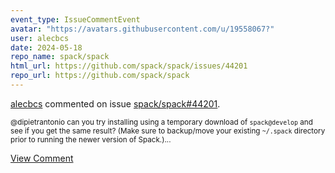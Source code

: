 ```yaml
---
event_type: IssueCommentEvent
avatar: "https://avatars.githubusercontent.com/u/19558067?"
user: alecbcs
date: 2024-05-18
repo_name: spack/spack
html_url: https://github.com/spack/spack/issues/44201
repo_url: https://github.com/spack/spack
---
```


<a href='https://github.com/alecbcs' target='_blank'>alecbcs</a> commented on issue <a href='https://github.com/spack/spack/issues/44201' target='_blank'>spack/spack#44201</a>.

<small>@dipietrantonio can you try installing using a temporary download of `spack@develop` and see if you get the same result? (Make sure to backup/move your existing `~/.spack` directory prior to running the newer version of Spack.)...</small>

<a href='https://github.com/spack/spack/issues/44201' target='_blank'>View Comment</a>